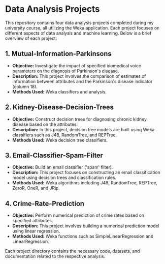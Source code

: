# Data Analysis Projects

This repository contains four data analysis projects completed during my university course, all utilizing the Weka application. Each project focuses on different aspects of data analysis and machine learning. Below is a brief overview of each project:

## 1. Mutual-Information-Parkinsons

- **Objective:** Investigate the impact of specified biomedical voice parameters on the diagnosis of Parkinson's disease.
- **Description:** This project involves the comparison of estimates of information between attributes and the Parkinson's disease indicator (column 18).
- **Methods Used:** Weka classifiers and analysis.

## 2. Kidney-Disease-Decision-Trees

- **Objective:** Construct decision trees for diagnosing chronic kidney disease based on the attributes.
- **Description:** In this project, decision tree models are built using Weka classifiers such as J48, RandomTree, and REPTree.
- **Methods Used:** Weka decision tree classifiers.

## 3. Email-Classifier-Spam-Filter

- **Objective:** Build an email classifier ('spam' filter).
- **Description:** This project focuses on constructing an email classification model using decision trees and classification rules.
- **Methods Used:** Weka algorithms including J48, RandomTree, REPTree, ZeroR, OneR, and JRip.

## 4. Crime-Rate-Prediction

- **Objective:** Perform numerical prediction of crime rates based on specified attributes.
- **Description:** This project involves building a numerical prediction model using linear regression.
- **Methods Used:** Weka functions such as SimpleLinearRegression and LinearRegression.

Each project directory contains the necessary code, datasets, and documentation related to the respective analysis.
